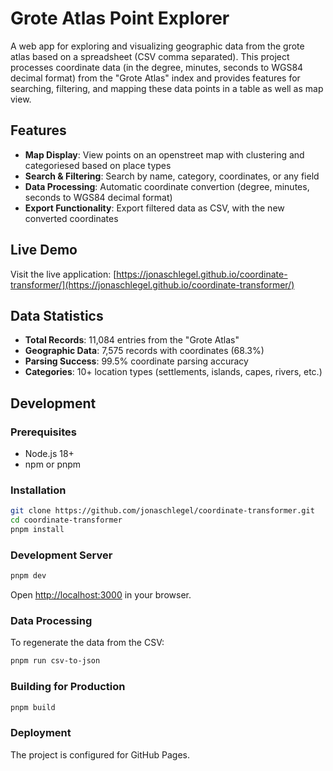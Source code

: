 # Grote Atlas Point Explorer

A web app for exploring and visualizing geographic data from the grote atlas based on a spreadsheet (CSV comma separated). This project processes coordinate data (in the degree, minutes, seconds to WGS84 decimal format) from the "Grote Atlas" index and provides features for searching, filtering, and mapping these data points in a table as well as map view.

## Features

- **Map Display**: View points on an openstreet map with clustering and categoriesed based on place types
- **Search & Filtering**: Search by name, category, coordinates, or any field
- **Data Processing**: Automatic coordinate convertion (degree, minutes, seconds to WGS84 decimal format)
- **Export Functionality**: Export filtered data as CSV, with the new converted coordinates

## Live Demo

Visit the live application: [https://jonaschlegel.github.io/coordinate-transformer/](https://jonaschlegel.github.io/coordinate-transformer/)

## Data Statistics

- **Total Records**: 11,084 entries from the "Grote Atlas"
- **Geographic Data**: 7,575 records with coordinates (68.3%)
- **Parsing Success**: 99.5% coordinate parsing accuracy
- **Categories**: 10+ location types (settlements, islands, capes, rivers, etc.)

## Development

### Prerequisites

- Node.js 18+
- npm or pnpm

### Installation

```bash
git clone https://github.com/jonaschlegel/coordinate-transformer.git
cd coordinate-transformer
pnpm install
```

### Development Server

```bash
pnpm dev
```

Open [http://localhost:3000](http://localhost:3000) in your browser.

### Data Processing

To regenerate the data from the CSV:

```bash
pnpm run csv-to-json
```

### Building for Production

```bash
pnpm build
```

### Deployment

The project is configured for GitHub Pages.
